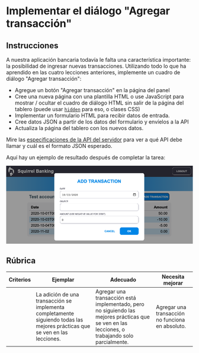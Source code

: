 # Implementar el diálogo "Agregar transacción"

## Instrucciones

A nuestra aplicación bancaria todavía le falta una característica importante: la posibilidad de ingresar nuevas transacciones.
Utilizando todo lo que ha aprendido en las cuatro lecciones anteriores, implemente un cuadro de diálogo "Agregar transacción":

- Agregue un botón "Agregar transacción" en la página del panel
- Cree una nueva página con una plantilla HTML o use JavaScript para mostrar / ocultar el cuadro de diálogo HTML sin salir de la página del tablero (puede usar [`hidden`](https://developer.mozilla.org/docs/Web/HTML/Global_attributes/hidden) para eso, o clases CSS)
- Implementar un formulario HTML para recibir datos de entrada.
- Cree datos JSON a partir de los datos del formulario y envíelos a la API
- Actualiza la página del tablero con los nuevos datos.

Mire las [especificaciones de la API del servidor](./img/image.png) para ver a qué API debe llamar y cuál es el formato JSON esperado.

Aquí hay un ejemplo de resultado después de completar la tarea:

![Alt text](./img/image.png)

## Rúbrica

| Criterios | Ejemplar | Adecuado | Necesita mejorar |
| -------- |  ------- | --------------------------------------------------  | -------------------------------------------------- |
| | La adición de una transacción se implementa completamente siguiendo todas las mejores prácticas que se ven en las lecciones. | Agregar una transacción está implementado, pero no siguiendo las mejores prácticas que se ven en las lecciones, o trabajando solo parcialmente. | Agregar una transacción no funciona en absoluto. |
